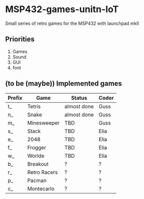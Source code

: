 # MSP432-games-unitn-IoT
Small series of retro games for the MSP432 with launchpad mkII

## Priorities
   1. Games
   2. Sound
   3. GUI
   4. font

## (to be (maybe)) Implemented games
| Prefix | Game            |   Status   |Coder|
|--|-----------------------|------------|-----|
|t_|Tetris                 |almost done | Guss
|n_|Snake                  |almost done | Guss
|m_|Minesweeper            |TBD         | Guss
|s_|Stack                  |TBD         | Elia
|e_|2048                   |TBD         | Elia
|f_|Frogger                |TBD         | Elia
|w_|Worlde                 |TBD         | Elia
|b_|Breakout               |?           | ?
|r_|Retro Racers           |?           | ?
|p_|Pacman                 |?           | ?
|c_|Montecarlo             |?           | ?
